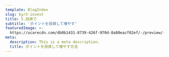 ```yaml
---
template: BlogIndex
slug: by/5-invest
title: 5.投資で
subtitle: 'ポイントを投資して増やす'
featuredImage: >-
  https://ucarecdn.com/db0b1431-8739-426f-970d-8a80eacf02ef/-/preview/-/rotate/270/
meta:
  description: This is a meta description.
  title: ポイントを投資して増やす方法
---
```


